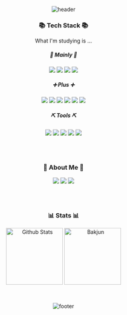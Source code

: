 <div align=center>

![header](https://capsule-render.vercel.app/api?type=wave&color=cbdd69&text=%20Jiwon-Park%20%20&animation=fadeIn&fontAlignY=38&desc=Software%20Developer%20💻&descAlignY=60&descAlign=67&height=200&fontSize=50&fontColor=6e725a)

### 📚 **Tech Stack** 📚
What I'm studying is ...
<br>
##### 📌 Mainly 📌
<img src="https://img.shields.io/badge/Java-007396?style=flat-square&logo=Java&logoColor=white"/>
<img src="https://img.shields.io/badge/Spring-6DB33F?style=flat-square&logo=Spring&logoColor=white"/>
<img src="https://img.shields.io/badge/SpringBoot-6DB33F?style=flat-square&logo=SpringBoot&logoColor=white"/>
<img src="https://img.shields.io/badge/MySQL-4479A1?style=flat-square&logo=MySQL&logoColor=white"/>

##### ➕ Plus ➕
<img src="https://img.shields.io/badge/C++-00599C?style=flat-square&logo=C%2B%2B&logoColor=white"/>
<img src="https://img.shields.io/badge/JavaScript-F7DF1E?style=flat-square&logo=JavaScript&logoColor=black"/>
<img src="https://img.shields.io/badge/jQuery-0769AD?style=flat-square&logo=jQuery&logoColor=white"/>
<img src="https://img.shields.io/badge/HTML5-E34F26?style=flat-square&logo=HTML5&logoColor=white"/>
<img src="https://img.shields.io/badge/Vue.js-4FC08D?style=flat-square&logo=Vue.js&logoColor=white"/>
<img src="https://img.shields.io/badge/BootStrap-7952B3?style=flat-square&logo=bootstrap&logoColor=white">
  
##### ⛏ Tools ⛏
<img src="https://img.shields.io/badge/EclipseIDE-2C2255?style=flat-square&logo=EclipseIDE&logoColor=white"/>
<img src="https://img.shields.io/badge/VisualStudioCode-007ACC?style=flat-square&logo=VisualStudioCode&logoColor=white"/>
<img src="https://img.shields.io/badge/AndroidStudio-3DDC84?style=flat-square&logo=AndroidStudio&logoColor=white"/>
<img src="https://img.shields.io/badge/Notion-000000?style=flat-square&logo=Notion&logoColor=white"/>
<img src="https://img.shields.io/badge/GitHub-181717?style=flat-square&logo=GitHub&logoColor=white"/>


<br><br>
### 🌿 **About Me** 🌿

<a href="mailto:jiwon0297@naver.com"><img src="https://img.shields.io/badge/Mail-EA4335?style=flat-square&logo=Gmail&logoColor=white&link=mailto:jiwon0297@naver.com"/></a>
<a href="https://blog.naver.com/PostList.naver?blogId=jiwon0297&from=postList&categoryNo=86&parentCategoryNo=86"><img src="https://img.shields.io/badge/Blog-03C75A?style=flat-square&logo=Naver&logoColor=white&link=https://blog.naver.com/PostList.naver?blogId=jiwon0297&from=postList&categoryNo=86&parentCategoryNo=86"/></a>
<a href="https://instagram.com/onpixtuxx"><img src="https://img.shields.io/badge/Instagram-E4405F?style=flat-square&logo=Instagram&logoColor=white&link=https://instagram.com/onpixtuxx"/></a>


<br><br>
### 📊 **Stats** 📊

<p>
<img src="https://github-readme-stats.vercel.app/api?username=jiwon0297&show_icons=true&theme=gruvbox_light&hide_title=false&hide_border=true" alt="Github Stats" height="150px" />
<img src="http://mazassumnida.wtf/api/v2/generate_badge?boj=jiwon0297" alt="Bakjun" height="150px" />
</p>
<br>

![footer](https://capsule-render.vercel.app/api?type=wave&color=cbdd69&height=200&section=footer)

</div>
